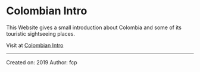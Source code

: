 #	Colombian Intro

This Website gives a small introduction about Colombia and some of its touristic sightseeing places.

Visit at [Colombian Intro](https://casprief.github.io/colombianIntro/)

---


Created on: 2019
Author: fcp
